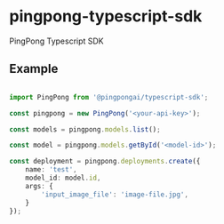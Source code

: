 # pingpong-typescript-sdk

PingPong Typescript SDK

## Example

```typescript 

import PingPong from '@pingpongai/typescript-sdk';

const pingpong = new PingPong('<your-api-key>');

const models = pingpong.models.list();

const model = pingpong.models.getById('<model-id>');

const deployment = pingpong.deployments.create({
    name: 'test',
    model_id: model.id,
    args: {
        'input_image_file': 'image-file.jpg',
    }
});

```
